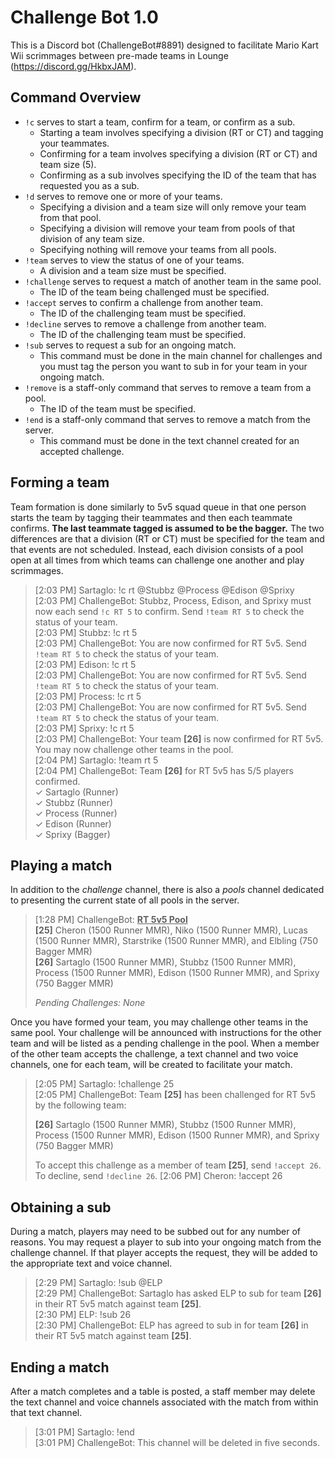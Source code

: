 # Challenge Bot 1.0
This is a Discord bot (ChallengeBot#8891) designed to facilitate Mario Kart Wii
scrimmages between pre-made teams in Lounge (https://discord.gg/HkbxJAM).

## Command Overview
- `!c` serves to start a team, confirm for a team, or confirm as a sub.
  - Starting a team involves specifying a division (RT or CT) and tagging your
  teammates.
  - Confirming for a team involves specifying a division (RT or CT) and team
  size (5).
  - Confirming as a sub involves specifying the ID of the team that has
  requested you as a sub.
- `!d` serves to remove one or more of your teams.
  - Specifying a division and a team size will only remove your team from that
  pool.
  - Specifying a division will remove your team from pools of that division of
  any team size.
  - Specifying nothing will remove your teams from all pools.
- `!team` serves to view the status of one of your teams.
  - A division and a team size must be specified.
- `!challenge` serves to request a match of another team in the same pool.
  - The ID of the team being challenged must be specified.
- `!accept` serves to confirm a challenge from another team.
  - The ID of the challenging team must be specified.
- `!decline` serves to remove a challenge from another team.
  - The ID of the challenging team must be specified.
- `!sub` serves to request a sub for an ongoing match.
  - This command must be done in the main channel for challenges and you must
  tag the person you want to sub in for your team in your ongoing match.
- `!remove` is a staff-only command that serves to remove a team from a pool.
  - The ID of the team must be specified.
- `!end` is a staff-only command that serves to remove a match from the server.
  - This command must be done in the text channel created for an accepted
  challenge.

## Forming a team

Team formation is done similarly to 5v5 squad queue in that one person starts
the team by tagging their teammates and then each teammate confirms. **The last
teammate tagged is assumed to be the bagger.** The two differences are that a
division (RT or CT) must be specified for the team and that events are not
scheduled. Instead, each division consists of a pool open at all times from
which teams can challenge one another and play scrimmages.
>[2:03 PM] Sartaglo: !c rt @Stubbz @Process @Edison @Sprixy  
[2:03 PM] ChallengeBot: Stubbz, Process, Edison, and Sprixy must now each send
`!c RT 5` to confirm. Send `!team RT 5` to check the status of your team.  
[2:03 PM] Stubbz: !c rt 5  
[2:03 PM] ChallengeBot: You are now confirmed for RT 5v5. Send `!team RT 5` to
check the status of your team.  
[2:03 PM] Edison: !c rt 5  
[2:03 PM] ChallengeBot: You are now confirmed for RT 5v5. Send `!team RT 5` to
check the status of your team.  
[2:03 PM] Process: !c rt 5  
[2:03 PM] ChallengeBot: You are now confirmed for RT 5v5. Send `!team RT 5` to
check the status of your team.  
[2:03 PM] Sprixy: !c rt 5  
[2:03 PM] ChallengeBot: Your team **[26]** is now confirmed for RT 5v5. You may
now challenge other teams in the pool.  
[2:04 PM] Sartaglo: !team rt 5  
[2:04 PM] ChallengeBot: Team **[26]** for RT 5v5 has 5/5 players confirmed.  
✓ Sartaglo (Runner)  
✓ Stubbz (Runner)  
✓ Process (Runner)  
✓ Edison (Runner)  
✓ Sprixy (Bagger)

## Playing a match
In addition to the *challenge* channel, there is also a *pools* channel
dedicated to presenting the current state of all pools in the server.
>[1:28 PM] ChallengeBot: <span style="text-decoration: underline">**RT 5v5 Pool**</span>  
**[25]** Cheron (1500 Runner MMR), Niko (1500 Runner MMR), Lucas (1500 Runner
MMR), Starstrike (1500 Runner MMR), and Elbling (750 Bagger MMR)  
**[26]** Sartaglo (1500 Runner MMR), Stubbz (1500 Runner MMR), Process (1500
Runner MMR), Edison (1500 Runner MMR), and Sprixy (750 Bagger MMR)
>
>*Pending Challenges: None*

Once you have formed your team, you may challenge other teams in the same pool.
Your challenge will be announced with instructions for the other team and will
be listed as a pending challenge in the pool. When a member of the other team
accepts the challenge, a text channel and two voice channels, one for each team,
will be created to facilitate your match.
>[2:05 PM] Sartaglo: !challenge 25  
[2:05 PM] ChallengeBot: Team **[25]** has been challenged for RT 5v5 by the
following team:
>
>**[26]** Sartaglo (1500 Runner MMR), Stubbz (1500 Runner MMR), Process (1500
Runner MMR), Edison (1500 Runner MMR), and Sprixy (750 Bagger MMR)
>
>To accept this challenge as a member of team **[25]**, send `!accept 26`. To
decline, send `!decline 26`.
[2:06 PM] Cheron: !accept 26

## Obtaining a sub
During a match, players may need to be subbed out for any number of reasons. You
may request a player to sub into your ongoing match from the challenge channel.
If that player accepts the request, they will be added to the appropriate text
and voice channel.
>[2:29 PM] Sartaglo: !sub @ELP  
>[2:29 PM] ChallengeBot: Sartaglo has asked ELP to sub for team **[26]** in
their RT 5v5 match against team **[25]**.  
>[2:30 PM] ELP: !sub 26  
>[2:30 PM] ChallengeBot: ELP has agreed to sub in for team **[26]** in their RT
5v5 match against team **[25]**. 

## Ending a match
After a match completes and a table is posted, a staff member may delete the
text channel and voice channels associated with the match from within that text
channel.
>[3:01 PM] Sartaglo: !end  
>[3:01 PM] ChallengeBot: This channel will be deleted in five seconds.
